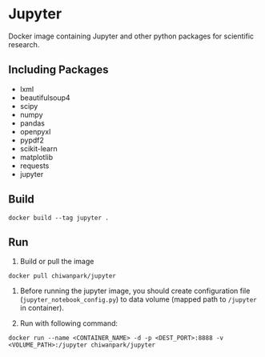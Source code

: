 # Jupyter

Docker image containing Jupyter and other python packages for scientific research.

## Including Packages

* lxml
* beautifulsoup4
* scipy
* numpy
* pandas
* openpyxl
* pypdf2
* scikit-learn
* matplotlib
* requests
* jupyter

## Build

```
docker build --tag jupyter .
```

## Run

1. Build or pull the image
```
docker pull chiwanpark/jupyter
```

1. Before running the jupyter image, you should create configuration file (`jupyter_notebook_config.py`) to data volume (mapped path to `/jupyter` in container).

1. Run with following command:
```
docker run --name <CONTAINER_NAME> -d -p <DEST_PORT>:8888 -v <VOLUME_PATH>:/jupyter chiwanpark/jupyter
```
